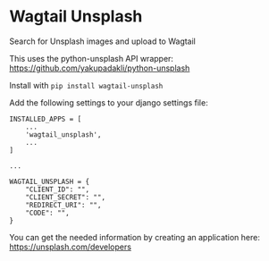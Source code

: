 # Wagtail Unsplash

Search for Unsplash images and upload to Wagtail

This uses the python-unsplash API wrapper:
https://github.com/yakupadakli/python-unsplash

Install with `pip install wagtail-unsplash`

Add the following settings to your django settings file:

```
INSTALLED_APPS = [
    ...
    'wagtail_unsplash',
    ...
]

...

WAGTAIL_UNSPLASH = {
    "CLIENT_ID": "",
    "CLIENT_SECRET": "",
    "REDIRECT_URI": "",
    "CODE": "",
}
```

You can get the needed information by creating an application here:
https://unsplash.com/developers
